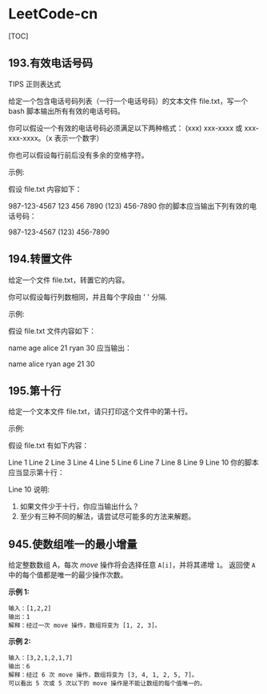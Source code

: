 # LeetCode-cn



[TOC]

## 193.有效电话号码

TIPS 正则表达式

给定一个包含电话号码列表（一行一个电话号码）的文本文件 file.txt，写一个 bash 脚本输出所有有效的电话号码。

你可以假设一个有效的电话号码必须满足以下两种格式： (xxx) xxx-xxxx 或 xxx-xxx-xxxx。（x 表示一个数字）

你也可以假设每行前后没有多余的空格字符。

示例:

假设 file.txt 内容如下：

987-123-4567
123 456 7890
(123) 456-7890
你的脚本应当输出下列有效的电话号码：

987-123-4567
(123) 456-7890



## 194.转置文件

给定一个文件 file.txt，转置它的内容。

你可以假设每行列数相同，并且每个字段由 '  ' 分隔.

示例:

假设 file.txt 文件内容如下：

name age
alice 21
ryan 30
应当输出：

name alice ryan
age 21 30

## 195.第十行

给定一个文本文件 file.txt，请只打印这个文件中的第十行。

示例:

假设 file.txt 有如下内容：

Line 1
Line 2
Line 3
Line 4
Line 5
Line 6
Line 7
Line 8
Line 9
Line 10
你的脚本应当显示第十行：

Line 10
说明:
1. 如果文件少于十行，你应当输出什么？
2. 至少有三种不同的解法，请尝试尽可能多的方法来解题。



## 945.使数组唯一的最小增量

给定整数数组 A，每次 *move* 操作将会选择任意 `A[i]`，并将其递增 `1`。  返回使 `A` 中的每个值都是唯一的最少操作次数。

**示例 1:**  

```
输入：[1,2,2]
输出：1
解释：经过一次 move 操作，数组将变为 [1, 2, 3]。
```

**示例 2:**  

```
输入：[3,2,1,2,1,7]
输出：6
解释：经过 6 次 move 操作，数组将变为 [3, 4, 1, 2, 5, 7]。
可以看出 5 次或 5 次以下的 move 操作是不能让数组的每个值唯一的。
```
